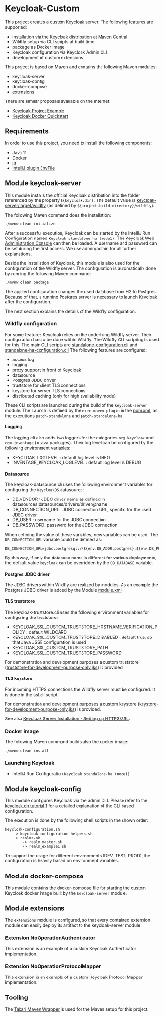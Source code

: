 Keycloak-Custom
===============

This project creates a custom Keycloak server. The following features are supported:

- installation via the Keycloak distribution at [Maven Central](https://mvnrepository.com/artifact/org.keycloak/keycloak-server-dist)
- Wildfly setup via CLI scripts at build time
- package as Docker image
- Keycloak configuration via Keycloak Admin CLI
- development of custom extensions

This project is based on Maven and contains the following Maven modules:

- keycloak-server
- keycloak-config  
- docker-compose  
- extensions

There are similar proposals available on the internet:

- [Keycloak Project Example](https://github.com/thomasdarimont/keycloak-project-example)
- [Keycloak Docker Quickstart](https://github.com/OpenPj/keycloak-docker-quickstart)

Requirements
------------

In order to use this project, you need to install the following components:

- Java 11
- Docker 
- [jq](https://stedolan.github.io/jq/)
- [IntelliJ plugin EnvFile](https://plugins.jetbrains.com/plugin/7861-envfile)

Module keycloak-server
----------------------

This module installs the official Keycloak distribution into the folder referenced by the property `${keycloak.dir}`. The default value is [keycloak-server/target/wildfly](./keycloak-server/target/wildfly) (as defined by `${project.build.directory}/wildfly`).

The following Maven command does the installation:

```shell
./mvnw clean initialize
```

After a successful execution, Keycloak can be started by the IntelliJ Run Configuration named `Keycloak standalone-ha (node1)`. The [Keycloak Web Administration Console](http://localhost:8080/auth/) can then be loaded. A username and password can be set during the first access. We use admin/admin for all further explanations.

Beside the installation of Keycloak, this module is also used for the configuration of the Wildfly server. The configuration is automatically done by running the following Maven command:

```shell
./mvnw clean package
```

The applied configuration changes the used database from H2 to Postgres. Because of that, a running Postgres server is necessary to launch Keycloak after the configuration.

The next section explains the details of the Wildfly configuration.

### Wildfly configuration

For some features Keycloak relies on the underlying Wildfly server. Their configuration has to be done within Wildfly. The Wildfly CLI scripting is used for this. The main CLI scripts are [standalone-configuration.cli](keycloak-server/src/main/resources/wildfly/cli/standalone-configuration.cli) and [standalone-ha-configuration.cli](keycloak-custom/src/main/resources/wildfly/cli/standalone-ha-configuration.cli) The following features are configured:

- access log
- logging
- proxy support in front of Keycloak
- datasource
- Postgres JDBC driver
- truststore for client TLS connections
- keystore for server TLS connections
- distributed caching (only for high availability mode)

These CLI scripts are launched during the build of the `keycloak-server` module. The Launch is defined by the `exec-maven-plugin` in the [pom.xml](./keycloak-custom/pom.xml), as the executions `patch-standalone` and `patch-standalone-ha`.

#### Logging

The logging.cli also adds two loggers for the categories `org.keycloak` and `com.inventage` (= java packages). Their log level can be configured by the following environment variables:

- KEYCLOAK_LOGLEVEL : default log level is INFO
- INVENTAGE_KEYCLOAK_LOGLEVEL : default log level is DEBUG

#### Datasource

The keycloak-datasource.cli uses the following environment variables for configuring the `KeycloakDS` datasource:

- DB_VENDOR : JDBC driver name as defined in datasources:datasources/drivers/driver@name
- DB_CONNECTION_URL : JDBC connection URL, specific for the used JDBC driver
- DB_USER : username for the JDBC connection
- DB_PASSWORD: password for the JDBC connection

When defining the value of these variables, new variables can be used. The `DB_CONNECTION_URL` variable could be defined as:

```
DB_CONNECTION_URL=jdbc:postgresql://${env.DB_ADDR:postgres}:${env.DB_PORT:5432}/${env.DB_DATABASE:keycloak}${env.JDBC_PARAMS:}
```

By this way, if only the database name is different for various deployments, the default value `keycloak` can be overridden by the `DB_DATABASE` variable.

#### Postgres JDBC driver

The JDBC drivers within Wildfly are realized by modules. As an example the Postgres JDBC driver is added by the Module [module.xml](keycloak-server/src/main/resources/wildfly/modules/system/layers/keycloak/org/postgresql/main/module.xml)

#### TLS truststore

The keycloak-truststore.cli uses the following environment variables for configuring the truststore:

- KEYCLOAK_SSL_CUSTOM_TRUSTSTORE_HOSTNAME_VERIFICATION_POLICY : default WILDCARD
- KEYCLOAK_SSL_CUSTOM_TRUSTSTORE_DISABLED : default true, so that Java JSSE configuration is used
- KEYCLOAK_SSL_CUSTOM_TRUSTSTORE_PATH
- KEYCLOAK_SSL_CUSTOM_TRUSTSTORE_PASSWORD

For demonstration and development purposes a custom truststore ([truststore-for-development-purpose-only.jks](keycloak-server/src/main/resources/wildfly/standalone/configuration/truststore-for-development-purpose-only.jks)) is provided.

#### TLS keystore

For incoming HTTPS connections the Wildfly server must be configured. It is done in the ssl.cli script.

For demonstration and development purposes a custom keystore ([keystore-for-development-purpose-only.jks](keycloak-server/src/main/resources/wildfly/standalone/configuration/keystore-for-development-purpose-only.jks)) is provided.

See also [Keycloak Server Installation - Setting up HTTPS/SSL](https://www.keycloak.org/docs/latest/server_installation/index.html#_setting_up_ssl).

### Docker image

The following Maven command builds also the docker image:

```shell
./mvnw clean install
```

### Launching Keycloak

- IntelliJ Run Configuration `Keycloak standalone-ha (node1)`

Module keycloak-config
----------------------

This module configures Keycloak via the admin CLI. Please refer to the [keycloak.ch tutorial 1](https://keycloak.ch/keycloak-tutorials/tutorial-1-installing-and-running-keycloak/) for a detailed explanation of the CLI based configuration.

The execution is done by the following shell scripts in the shown order:

```
keycloak-configuration.sh 
    -> keycloak-configuration-helpers.sh
    -> realms.sh
        -> realm_master.sh
        -> realm_example1.sh
```

To support the usage for different environments (DEV, TEST, PROD), the configuration is heavily based on environment variables.

Module docker-compose
---------------------

This module contains the docker-compose file for starting the custom Keycloak docker image built by the `keycloak-server` module.

Module extensions
-----------------

The `extensions` module is configured, so that every contained extension module can easily deploy its artifact to the keycloak-server module.

### Extension NoOperationAuthenticator

This extension is an example of a custom Keycloak Authenticator implementation.

### Extension NoOperationProtocolMapper

This extension is an example of a custom Keycloak Protocol Mapper implementation.

Tooling
-------

The [Takari Maven Wrapper](https://github.com/takari/maven-wrapper) is used for the Maven setup for this project.